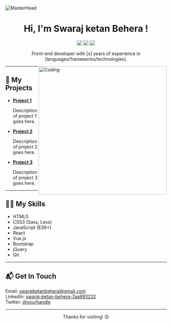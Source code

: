 
![MasterHead](https://www.charpeni.com/static/images/arrow-functions-in-class-properties-might-not-be-as-great-as-we-think/banner.gif)



<h1 align="center">Hi, I'm Swaraj ketan Behera !</h1>


<p align="center">
  <a href="mailto:youremail@domain.com"><img src="https://img.shields.io/badge/Email-Me!-blue"></a>
  <a href="https://linkedin.com/in/yourname"><img src="https://img.shields.io/badge/LinkedIn-Follow-blue"></a>
  <a href="https://twitter.com/yourhandle"><img src="https://img.shields.io/badge/Twitter-Follow-blue"></a>
</p>

<p align="center">
  Front-end developer with [x] years of experience in [languages/frameworks/technologies].
</p>
<img align="right" alt="Coding" width="400" src="https://cdn.sanity.io/images/ordgikwe/production/a830c5182852e35bcd0dc07b90122f07ecd15f48-700x525.gif" >

<hr>

<h2>🚀 My Projects</h2>

<ul>
  <li>
    <a href="link-to-project-1">
      <strong>Project 1</strong>
    </a>
    <p>Description of project 1 goes here.</p>
  </li>
  <li>
    <a href="link-to-project-2">
      <strong>Project 2</strong>
    </a>
    <p>Description of project 2 goes here.</p>
  </li>
  <li>
    <a href="link-to-project-3">
      <strong>Project 3</strong>
    </a>
    <p>Description of project 3 goes here.</p>
  </li>
</ul>

<hr>

<h2>👨‍💻 My Skills</h2>

<ul>
  <li>HTML5</li>
  <li>CSS3 (Sass, Less)</li>
  <li>JavaScript (ES6+)</li>
  <li>React</li>
  <li>Vue.js</li>
  <li>Bootstrap</li>
  <li>jQuery</li>
  <li>Git</li>
</ul>

<hr>

<h2>📬 Get In Touch</h2>

<p>
  Email: <a href="swarajketanbehera@gmail.com">swarajketanbehera@gmail.com</a><br>
  LinkedIn: <a href="https://www.linkedin.com/in/swaraj-ketan-behera-7aa993232">swaraj-ketan-behera-7aa993232</a><br>
  Twitter: <a href="#">@yourhandle</a>
</p>

<hr>

<p align="center">
  Thanks for visiting! 😊
</p>



